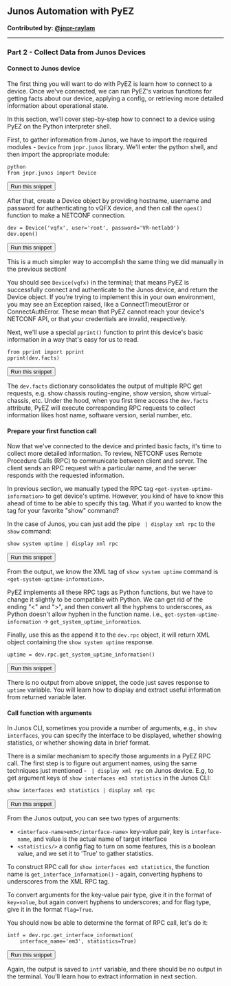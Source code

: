 ## Junos Automation with PyEZ

**Contributed by: [@jnpr-raylam](https://github.com/jnpr-raylam)**

---

### Part 2 - Collect Data from Junos Devices

#### Connect to Junos device

The first thing you will want to do with PyEZ is learn how to connect to a device. Once we've connected,
we can run PyEZ's various functions for getting facts about our device, applying a config, or retrieving more
detailed information about operational state.

In this section, we'll cover step-by-step how to connect to a device using PyEZ on the Python interpreter shell.

First, to gather information from Junos, we have to import the required modules - `Device` from `jnpr.junos` library.
We'll enter the python shell, and then import the appropriate module:

```
python
from jnpr.junos import Device
```
<button type="button" class="btn btn-primary btn-sm" onclick="runSnippetInTab('linux', 0)">Run this snippet</button>

After that, create a Device object by providing hostname, username and password for authenticating to vQFX device, and then call the `open()` function to make a NETCONF connection.

```
dev = Device('vqfx', user='root', password='VR-netlab9')
dev.open()
```
<button type="button" class="btn btn-primary btn-sm" onclick="runSnippetInTab('linux', 1)">Run this snippet</button>

This is a much simpler way to accomplish the same thing we did manually in the previous section!

You should see `Device(vqfx)` in the terminal; that means PyEZ is successfully connect and authenticate to the Junos device, and return the Device object. If you're trying to implement this in your own environment, you may see an Exception raised, like a ConnectTimeoutError or ConnectAuthError. These mean that PyEZ cannot reach your device's NETCONF API, or that your credentials are invalid, respectively.

Next, we'll use a special `pprint()` function to print this device's basic information in a way that's easy for us to read.

```
from pprint import pprint
pprint(dev.facts)
```
<button type="button" class="btn btn-primary btn-sm" onclick="runSnippetInTab('linux', 2)">Run this snippet</button>

The `dev.facts` dictionary consolidates the output of multiple RPC get requests, e.g. show chassis routing-engine, show version, show virtual-chassis, etc. Under the hood, when you first time access the `dev.facts` attribute, PyEZ will execute corresponding RPC requests to collect information likes host name, software version, serial number, etc. 

#### Prepare your first function call

Now that we've connected to the device and printed basic facts, it's time to collect more detailed information. To review, NETCONF uses Remote Procedure Calls (RPC) to communicate between client and server. The client sends an RPC request with a particular name, and the server responds with the requested information.

In previous section, we manually typed the RPC tag `<get-system-uptime-information>` to get device's uptime. However, you kind of have to know this ahead of time to be able to specify this tag. What if you wanted to know the tag for your favorite "show" command?

In the case of Junos, you can just add the pipe ` | display xml rpc` to the `show` command:

```
show system uptime | display xml rpc
```
<button type="button" class="btn btn-primary btn-sm" onclick="runSnippetInTab('vqfx', 3)">Run this snippet</button>

From the output, we know the XML tag of `show system uptime` command is `<get-system-uptime-information>`.

PyEZ implements all these RPC tags as Python functions, but we have to change it slightly to be compatible with Python. We can get rid of the ending "<" and ">", and then convert all the hyphens to underscores, as Python doesn't allow hyphen in the function name. i.e., `get-system-uptime-information` -> `get_system_uptime_information`.

Finally, use this as the append it to the `dev.rpc` object, it will return XML object containing the `show system uptime` response.

```
uptime = dev.rpc.get_system_uptime_information()
```
<button type="button" class="btn btn-primary btn-sm" onclick="runSnippetInTab('linux', 4)">Run this snippet</button>

There is no output from above snippet, the code just saves response to `uptime` variable. You will learn how to display and extract useful information from returned variable later.

#### Call function with arguments

In Junos CLI, sometimes you provide a number of arguments, e.g., in `show interfaces`, you can specify the interface to be displayed, whether showing statistics, or whether showing data in brief format.

There is a similar mechanism to specify those arguments in a PyEZ RPC call.  The first step is to figure out argument names, using the same techniques just mentioned - ` | display xml rpc` on Junos device. E.g, to get argument keys of `show interfaces em3 statistics` in the Junos CLI:

```
show interfaces em3 statistics | display xml rpc
```
<button type="button" class="btn btn-primary btn-sm" onclick="runSnippetInTab('vqfx', 5)">Run this snippet</button>

From the Junos output, you can see two types of arguments:
  - `<interface-name>em3</interface-name>` key-value pair, key is `interface-name`, and value is the actual name of target interface
  - `<statistics/>` a config flag to turn on some features, this is a boolean value, and we set it to 'True' to gather statistics.

To construct RPC call for `show interfaces em3 statistics`, the function name is `get_interface_information()` - again, converting hyphens to underscores from the XML RPC tag.

To convert arguments for the key-value pair type, give it in the format of `key=value`, but again convert hyphens to underscores; and for flag type, give it in the format `flag=True`.

You should now be able to determine the format of RPC call, let's do it:

```
intf = dev.rpc.get_interface_information(
    interface_name='em3', statistics=True)
```
<button type="button" class="btn btn-primary btn-sm" onclick="runSnippetInTab('linux', 6)">Run this snippet</button>

Again, the output is saved to `intf` variable, and there should be no output in the terminal. You'll learn how to extract information in next section.
